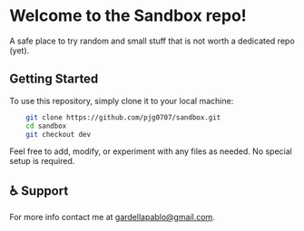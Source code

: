 # Welcome to the Sandbox repo!
A safe place to try random and small stuff that is not worth a dedicated repo (yet).

## Getting Started
To use this repository, simply clone it to your local machine:

```sh
    git clone https://github.com/pjg0707/sandbox.git
    cd sandbox
    git checkout dev
```
Feel free to add, modify, or experiment with any files as needed. No special setup is required.


## :wheelchair: Support
For more info contact me at [gardellapablo@gmail.com](mailto:gardellapablo@gmail.com).
